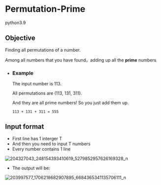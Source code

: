 # Permutation-Prime
python3.9
## Objective
Finding all permutations of a number.

Among all numbers that you have found，adding up all the **prime** numbers
* ### Example
  The input number is 113.

  All permutations are (113, 131, 311).

  And they are all prime numbers! So you just add them up.

      113 + 131 + 311 = 555
## Input format
* First line has 1 interger T
* And then you need to input T numbers
* Every number contains 1 line

![204327043_248154393410619_5279852957626169328_n](https://user-images.githubusercontent.com/66109376/124537522-a0b48d00-de4c-11eb-8225-a332eb673ddc.png)
* The output will be:

![203997577_1706218682907895_6684365341135706111_n](https://user-images.githubusercontent.com/66109376/124537685-f5580800-de4c-11eb-9a2c-2fb03b0a3d66.png)
